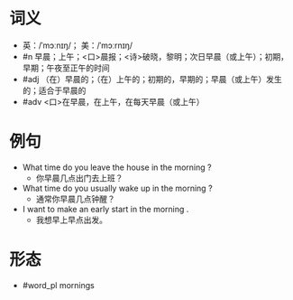 # 词义
- 英：/ˈmɔːnɪŋ/； 美：/ˈmɔːrnɪŋ/
- #n 早晨；上午；<口>晨报；<诗>破晓，黎明；次日早晨（或上午）；初期，早期；午夜至正午的时间
- #adj （在）早晨的；（在）上午的；初期的，早期的；早晨（或上午）发生的；适合于早晨的
- #adv <口>在早晨，在上午，在每天早晨（或上午）
# 例句
- What time do you leave the house in the morning ?
	- 你早晨几点出门去上班？
- What time do you usually wake up in the morning ?
	- 通常你早晨几点钟醒？
- I want to make an early start in the morning .
	- 我想早上早点出发。
# 形态
- #word_pl mornings
